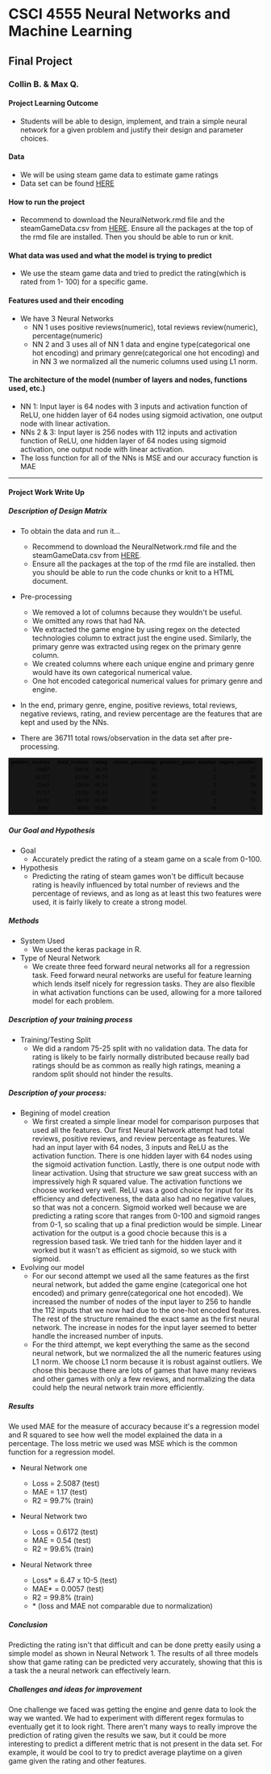 # CSCI 4555 Neural Networks and Machine Learning

## Final Project

### Collin B. & Max Q.

#### Project Learning Outcome

-   Students will be able to design, implement, and train a simple neural network for a given problem and justify their design and parameter choices.

#### Data

-   We will be using steam game data to estimate game ratings
-   Data set can be found [HERE](https://www.kaggle.com/datasets/whigmalwhim/steam-releases/data?select=game_data_all.csv)

#### How to run the project
-   Recommend to download the NeuralNetwork.rmd file and the steamGameData.csv from [HERE](https://www.kaggle.com/datasets/whigmalwhim/steam-releases/data?select=game_data_all.csv).
Ensure all the packages at the top of the rmd file are installed. Then you should be able to run or knit.

#### What data was used and what the model is trying to predict
-   We use the steam game data and tried to predict the rating(which is rated from 1- 100) for a specific game. 

#### Features used and their encoding
-   We have 3 Neural Networks
    - NN 1 uses positive reviews(numeric), total reviews review(numeric), percentage(numeric) 
    - NN 2 and 3 uses all of NN 1 data and engine type(categorical one hot encoding) and primary genre(categorical one hot encoding) and in NN 3 we normalized all the numeric columns used using L1 norm.

#### The architecture of the model (number of layers and nodes, functions used, etc.)
-   NN 1: Input layer is 64 nodes with 3 inputs and activation function of ReLU, one hidden layer of 64 nodes using sigmoid activation, one output node with linear activation.
-   NNs 2 & 3: Input layer is 256 nodes with 112 inputs and activation function of ReLU, one hidden layer of 64 nodes using sigmoid activation, one output node with linear activation.
-   The loss function for all of the NNs is MSE and our accuracy function is MAE

___

#### Project Work Write Up

##### Description of Design Matrix
- To obtain the data and run it...
    - Recommend to download the NeuralNetwork.rmd file and the steamGameData.csv from [HERE](https://www.kaggle.com/datasets/whigmalwhim/steam-releases/data?select=game_data_all.csv).
    - Ensure all the packages at the top of the rmd file are installed. then you should be able to run the code chunks or knit to a HTML document.

- Pre-processing
    - We removed a lot of columns because they wouldn't be useful.
    - We omitted any rows that had NA.
    - We extracted the game engine by using regex on the detected technologies column to extract just the engine used. Similarly, the primary genre was extracted using regex on the primary genre column.
    - We created columns where each unique engine and primary genre would have its own categorical numerical value.
    - One hot encoded categorical numerical values for primary genre and engine. 
- In the end, primary genre, engine, positive reviews, total reviews, negative reviews, rating, and review percentage are the features that are kept and used by the NNs. 
- There are 36711 total rows/observation in the data set after pre-processing.   

![alt text](NN_Design_Matrix.png)

##### Our Goal and Hypothesis
- Goal
    - Accurately predict the rating of a steam game on a scale from 0-100.
- Hypothesis
    - Predicting the rating of steam games won't be difficult because rating is heavily influenced by total number of reviews and the percentage of reviews, and as long as at least this two features were used, it is fairly likely to create a strong model. 

##### Methods
- System Used
    - We used the keras package in R.
- Type of Neural Network
    - We create three feed forward neural networks all for a regression task. Feed forward neural networks are useful for feature learning which lends itself nicely for regression tasks. They are also flexible in what activation functions can be used, allowing for a more tailored model for each problem. 

##### Description of your training process

- Training/Testing Split
    - We did a random 75-25 split with no validation data. The data for rating is likely to be fairly normally distributed because really bad ratings should be as common as really high ratings, meaning a random split should not hinder the results.

##### Description of your process: 
- Begining of model creation
    - We first created a simple linear model for comparison purposes that used all the features. Our first Neural Network attempt had total reviews, positive reviews, and review percentage as features. We had an input layer with 64 nodes, 3 inputs and ReLU as the activation function. There is one hidden layer with 64 nodes using the sigmoid activation function. Lastly, there is one output node with linear activation. Using that structure we saw great success with an impressively high R squared value. The activation functions we choose worked very well. ReLU was a good choice for input for its efficiency and defectiveness, the data also had no negative values, so that was not a concern. Sigmoid worked well because we are predicting a rating score that ranges from 0-100 and sigmoid ranges from 0-1, so scaling that up a final prediction would be simple. Linear activation for the output is a good chocie because this is a regression based task. We tried tanh for the hidden layer and it worked but it wasn't as efficient as sigmoid, so we stuck with sigmoid.
- Evolving our model
    - For our second attempt we used all the same features as the first neural network, but added the game engine (categorical one hot encoded) and primary genre(categorical one hot encoded). We increased the number of nodes of the input layer to 256 to handle the 112 inputs that we now had due to the one-hot encoded features. The rest of the structure remained the exact same as the first neural network. The increase in nodes for the input layer seemed to better handle the increased number of inputs. 
    - For the third attempt, we kept everything the same as the second neural network, but we normalized the all the numeric features using L1 norm. We choose L1 norm because it is robust against outliers. We chose this because there are lots of games that have many reviews and other games with only a few reviews, and normalizing the data could help the neural network train more efficiently. 

##### Results
We used MAE for the measure of accuracy because it's a regression model and R squared to see how well the model explained the data in a percentage. The loss metric we used was MSE which is the common function for a regression model.

- Neural Network one 
    - Loss = 2.5087 (test)
    - MAE = 1.17 (test)
    - R2 = 99.7% (train)


- Neural Network two
    - Loss = 0.6172 (test)
    - MAE = 0.54 (test)
    - R2 = 99.6% (train)

- Neural Network three
    - Loss* = 6.47 x 10-5 (test)
    - MAE* = 0.0057 (test)
    - R2 = 99.8% (train)
    - \* (loss and MAE not comparable due to normalization)


##### Conclusion
Predicting the rating isn't that difficult and can be done pretty easily using a simple model as shown in Neural Network 1. The results of all three models show that game rating can be predicted very accurately, showing that this is a task the a neural network can effectively learn. 

##### Challenges and ideas for improvement
One challenge we faced was getting the engine and genre data to look the way we wanted. We had to experiment with different regex formulas to eventually get it to look right. There aren't many ways to really improve the prediction of rating given the results we saw, but it could be more interesting to predict a different metric that is not present in the data set. For example, it would be cool to try to predict average playtime on a given game given the rating and other features. 
